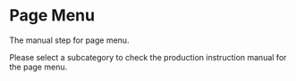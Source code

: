 # Page Menu

The manual step for page menu.

Please select a subcategory to check the production instruction manual for the page menu.
